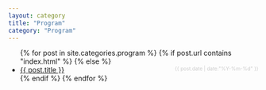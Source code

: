 ```yaml
---
layout: category 
title: "Program"
category: "Program"
---
```

<ul class="list-group list-group-flush">
    {% for post in site.categories.program %}
      {% if post.url contains "index.html" %}
      {% else %}
    <li class="list-group-item">
            <a href="{{ post.url }}">{{ post.title }}</a>
            <span style="float:right;color:#cccccc;font-size:10px;text-align:right;">{{ post.date | date:"%Y-%m-%d" }}</span>
    </li>
      {% endif %}
    {% endfor %}
</ul>
